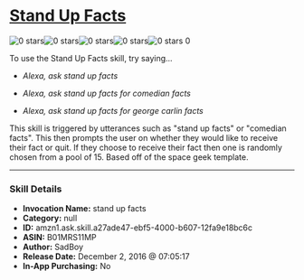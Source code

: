 # [Stand Up Facts](http://alexa.amazon.com/#skills/amzn1.ask.skill.a27ade47-ebf5-4000-b607-12fa9e18bc6c)
![0 stars](../../images/ic_star_border_black_18dp_1x.png)![0 stars](../../images/ic_star_border_black_18dp_1x.png)![0 stars](../../images/ic_star_border_black_18dp_1x.png)![0 stars](../../images/ic_star_border_black_18dp_1x.png)![0 stars](../../images/ic_star_border_black_18dp_1x.png) 0

To use the Stand Up Facts skill, try saying...

* *Alexa, ask stand up facts*

* *Alexa, ask stand up facts for comedian facts*

* *Alexa, ask stand up facts for george carlin facts*

This skill is triggered by utterances such as "stand up facts" or "comedian facts". This then prompts the user on whether they would like to receive their fact or quit. If they choose to receive their fact then one is randomly chosen from a pool of 15. Based off of the space geek template.

***

### Skill Details

* **Invocation Name:** stand up facts
* **Category:** null
* **ID:** amzn1.ask.skill.a27ade47-ebf5-4000-b607-12fa9e18bc6c
* **ASIN:** B01MRS11MP
* **Author:** SadBoy
* **Release Date:** December 2, 2016 @ 07:05:17
* **In-App Purchasing:** No
